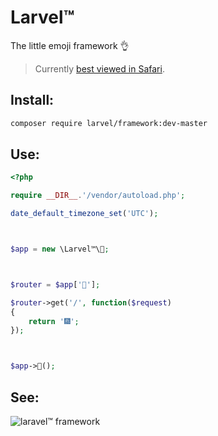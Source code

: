 # Larvel™

The little emoji framework 👌

> Currently [best viewed in Safari](http://caniemoji.com/).

## Install:

```bash
composer require larvel/framework:dev-master
```

## Use:

```php
<?php

require __DIR__.'/vendor/autoload.php';

date_default_timezone_set('UTC');



$app = new \Larvel™\​🐛;



$router = $app['🏃'];

$router->get('/', function($request)
{
    return '🎆';
});



$app->🔫();
```

## See:

![laravel™ framework](https://s3.amazonaws.com/fideloper.com/larvel%E2%84%A2.png)

